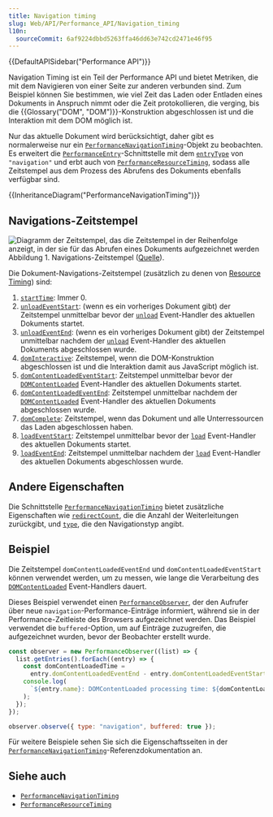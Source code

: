 ```yaml
---
title: Navigation timing
slug: Web/API/Performance_API/Navigation_timing
l10n:
  sourceCommit: 6af9224dbbd5263ffa46dd63e742cd2471e46f95
---
```


{{DefaultAPISidebar("Performance API")}}

Navigation Timing ist ein Teil der Performance API und bietet Metriken, die mit dem Navigieren von einer Seite zur anderen verbunden sind. Zum Beispiel können Sie bestimmen, wie viel Zeit das Laden oder Entladen eines Dokuments in Anspruch nimmt oder die Zeit protokollieren, die verging, bis die {{Glossary("DOM", "DOM")}}-Konstruktion abgeschlossen ist und die Interaktion mit dem DOM möglich ist.

Nur das aktuelle Dokument wird berücksichtigt, daher gibt es normalerweise nur ein [`PerformanceNavigationTiming`](/de/docs/Web/API/PerformanceNavigationTiming)-Objekt zu beobachten. Es erweitert die [`PerformanceEntry`](/de/docs/Web/API/PerformanceEntry)-Schnittstelle mit dem [`entryType`](/de/docs/Web/API/PerformanceEntry/entryType) von `"navigation"` und erbt auch von [`PerformanceResourceTiming`](/de/docs/Web/API/PerformanceResourceTiming), sodass alle Zeitstempel aus dem Prozess des Abrufens des Dokuments ebenfalls verfügbar sind.

{{InheritanceDiagram("PerformanceNavigationTiming")}}

## Navigations-Zeitstempel

![Diagramm der Zeitstempel, das die Zeitstempel in der Reihenfolge anzeigt, in der sie für das Abrufen eines Dokuments aufgezeichnet werden](https://mdn.github.io/shared-assets/images/diagrams/api/performance/timestamp-diagram.svg)
Abbildung 1. Navigations-Zeitstempel ([Quelle](https://w3c.github.io/navigation-timing/#process)).

Die Dokument-Navigations-Zeitstempel (zusätzlich zu denen von [Resource Timing](/de/docs/Web/API/Performance_API/Resource_timing)) sind:

1. [`startTime`](/de/docs/Web/API/PerformanceEntry/startTime): Immer 0.
2. [`unloadEventStart`](/de/docs/Web/API/PerformanceNavigationTiming/unloadEventStart): (wenn es ein vorheriges Dokument gibt) der Zeitstempel unmittelbar bevor der [`unload`](/de/docs/Web/API/Window/unload_event) Event-Handler des aktuellen Dokuments startet.
3. [`unloadEventEnd`](/de/docs/Web/API/PerformanceNavigationTiming/unloadEventEnd): (wenn es ein vorheriges Dokument gibt) der Zeitstempel unmittelbar nachdem der [`unload`](/de/docs/Web/API/Window/unload_event) Event-Handler des aktuellen Dokuments abgeschlossen wurde.
4. [`domInteractive`](/de/docs/Web/API/PerformanceNavigationTiming/domInteractive): Zeitstempel, wenn die DOM-Konstruktion abgeschlossen ist und die Interaktion damit aus JavaScript möglich ist.
5. [`domContentLoadedEventStart`](/de/docs/Web/API/PerformanceNavigationTiming/domContentLoadedEventStart): Zeitstempel unmittelbar bevor der [`DOMContentLoaded`](/de/docs/Web/API/Document/DOMContentLoaded_event) Event-Handler des aktuellen Dokuments startet.
6. [`domContentLoadedEventEnd`](/de/docs/Web/API/PerformanceNavigationTiming/domContentLoadedEventEnd): Zeitstempel unmittelbar nachdem der [`DOMContentLoaded`](/de/docs/Web/API/Document/DOMContentLoaded_event) Event-Handler des aktuellen Dokuments abgeschlossen wurde.
7. [`domComplete`](/de/docs/Web/API/PerformanceNavigationTiming/domComplete): Zeitstempel, wenn das Dokument und alle Unterressourcen das Laden abgeschlossen haben.
8. [`loadEventStart`](/de/docs/Web/API/PerformanceNavigationTiming/loadEventStart): Zeitstempel unmittelbar bevor der [`load`](/de/docs/Web/API/Window/load_event) Event-Handler des aktuellen Dokuments startet.
9. [`loadEventEnd`](/de/docs/Web/API/PerformanceNavigationTiming/loadEventEnd): Zeitstempel unmittelbar nachdem der [`load`](/de/docs/Web/API/Window/load_event) Event-Handler des aktuellen Dokuments abgeschlossen wurde.

## Andere Eigenschaften

Die Schnittstelle [`PerformanceNavigationTiming`](/de/docs/Web/API/PerformanceNavigationTiming) bietet zusätzliche Eigenschaften wie [`redirectCount`](/de/docs/Web/API/PerformanceNavigationTiming/redirectCount), die die Anzahl der Weiterleitungen zurückgibt, und [`type`](/de/docs/Web/API/PerformanceNavigationTiming/type), die den Navigationstyp angibt.

## Beispiel

Die Zeitstempel `domContentLoadedEventEnd` und `domContentLoadedEventStart` können verwendet werden, um zu messen, wie lange die Verarbeitung des [`DOMContentLoaded`](/de/docs/Web/API/Document/DOMContentLoaded_event) Event-Handlers dauert.

Dieses Beispiel verwendet einen [`PerformanceObserver`](/de/docs/Web/API/PerformanceObserver), der den Aufrufer über neue `navigation`-Performance-Einträge informiert, während sie in der Performance-Zeitleiste des Browsers aufgezeichnet werden. Das Beispiel verwendet die `buffered`-Option, um auf Einträge zuzugreifen, die aufgezeichnet wurden, bevor der Beobachter erstellt wurde.

```js
const observer = new PerformanceObserver((list) => {
  list.getEntries().forEach((entry) => {
    const domContentLoadedTime =
      entry.domContentLoadedEventEnd - entry.domContentLoadedEventStart;
    console.log(
      `${entry.name}: DOMContentLoaded processing time: ${domContentLoadedTime}ms`,
    );
  });
});

observer.observe({ type: "navigation", buffered: true });
```

Für weitere Beispiele sehen Sie sich die Eigenschaftsseiten in der [`PerformanceNavigationTiming`](/de/docs/Web/API/PerformanceNavigationTiming)-Referenzdokumentation an.

## Siehe auch

- [`PerformanceNavigationTiming`](/de/docs/Web/API/PerformanceNavigationTiming)
- [`PerformanceResourceTiming`](/de/docs/Web/API/PerformanceResourceTiming)
